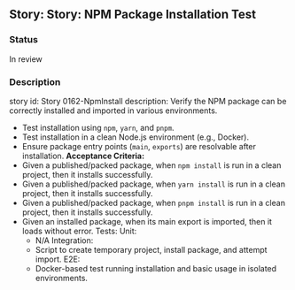 ## Story: Story: NPM Package Installation Test

### Status

In review

### Description

story id: Story 0162-NpmInstall
description:
Verify the NPM package can be correctly installed and imported in various environments.
- Test installation using `npm`, `yarn`, and `pnpm`.
- Test installation in a clean Node.js environment (e.g., Docker).
- Ensure package entry points (`main`, `exports`) are resolvable after installation.
  **Acceptance Criteria:**
- Given a published/packed package, when `npm install` is run in a clean project, then it installs successfully.
- Given a published/packed package, when `yarn install` is run in a clean project, then it installs successfully.
- Given a published/packed package, when `pnpm install` is run in a clean project, then it installs successfully.
- Given an installed package, when its main export is imported, then it loads without error.
  Tests:
  Unit:
  - N/A
    Integration:
  - Script to create temporary project, install package, and attempt import.
    E2E:
  - Docker-based test running installation and basic usage in isolated environments.

